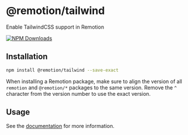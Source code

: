 # @remotion/tailwind
 
Enable TailwindCSS support in Remotion
 
[![NPM Downloads](https://img.shields.io/npm/dm/@remotion/tailwind.svg?style=flat&color=black&label=Downloads)](https://npmcharts.com/compare/@remotion/tailwind?minimal=true)
 
## Installation
 
```bash
npm install @remotion/tailwind --save-exact
```
 
When installing a Remotion package, make sure to align the version of all `remotion` and `@remotion/*` packages to the same version.
Remove the `^` character from the version number to use the exact version.
 
## Usage
 
See the [documentation](https://www.remotion.dev/docs/tailwind/tailwind) for more information.
